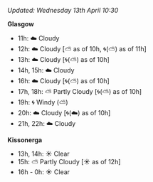 *Updated: Wednesday 13th April 10:30*

**Glasgow**

* 11h: :cloud: Cloudy
* 12h: :cloud: Cloudy [:partly_sunny: as of 10h, :cyclone:(:partly_sunny:) as of 11h]
* 13h: :cloud: Cloudy [:cyclone:(:partly_sunny:) as of 10h]
* 14h, 15h: :cloud: Cloudy
* 16h: :cloud: Cloudy [:cyclone:(:partly_sunny:) as of 10h]
* 17h, 18h: :partly_sunny: Partly Cloudy [:cyclone:(:partly_sunny:) as of 10h]
* 19h: :cyclone: Windy (:partly_sunny:)
* 20h: :cloud: Cloudy [:cyclone:(:cloud:) as of 10h]
* 21h, 22h: :cloud: Cloudy

**Kissonerga**

* 13h, 14h: :sunny: Clear
* 15h: :partly_sunny: Partly Cloudy [:sunny: as of 12h]
* 16h - 0h: :sunny: Clear
